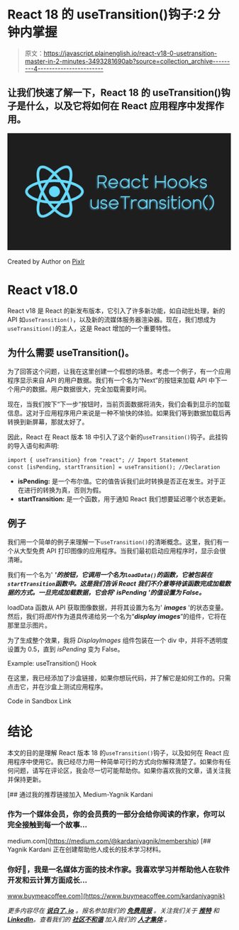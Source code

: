 # React 18 的 useTransition()钩子:2 分钟内掌握

> 原文：<https://javascript.plainenglish.io/react-v18-0-usetransition-master-in-2-minutes-3493281690ab?source=collection_archive---------4----------------------->

## 让我们快速了解一下，React 18 的 useTransition()钩子是什么，以及它将如何在 React 应用程序中发挥作用。

![](img/b221c72d7efafe0455957705acb1d76e.png)

Created by Author on [Pixlr](https://pixlr.com/x/#editor)

# React v18.0

React v18 是 React 的新发布版本，它引入了许多新功能，如自动批处理，新的 API 如`useTransition()`，以及新的流媒体服务器渲染器。现在，我们想成为`useTransition()`的主人，这是 React 增加的一个重要特性。

## 为什么需要 useTransition()。

为了回答这个问题，让我在这里创建一个假想的场景。考虑一个例子，有一个应用程序显示来自 API 的用户数据。我们有一个名为“Next”的按钮来加载 API 中下一个用户的数据。用户数据很大，完全加载需要时间。

现在，当我们按下“下一步”按钮时，当前页面数据将消失，我们会看到显示的加载信息。这对于应用程序用户来说是一种不愉快的体验。如果我们等到数据加载后再转换到新屏幕，那就太好了。

因此，React 在 React 版本 18 中引入了这个新的`useTransition()`钩子。此挂钩的导入语句和声明:

```
import { useTransition} from "react"; // Import Statement
const [isPending, startTransition] = useTransition(); //Declaration
```

*   **isPending:** 是一个布尔值。它的值告诉我们此时转换是否正在发生。对于正在进行的转换为真，否则为假。
*   **startTransition:** 是一个函数，用于通知 React 我们想要延迟哪个状态更新。

## 例子

我们用一个简单的例子来理解一下`useTransition()`的清晰概念。这里，我们有一个从大型免费 API 打印图像的应用程序。当我们最初启动应用程序时，显示会很清晰。

我们有一个名为' ***'的按钮，它调用一个名为`loadData()`的函数，它被包装在`startTransition`函数中。这是我们告诉 React 我们不介意等待该函数完成加载数据的方式。一旦完成加载数据，它会将' ***isPending*** '的值设置为 False。***

loadData 函数从 API 获取图像数据，并将其设置为名为' ***images*** '的状态变量。然后，我们将*图片*作为道具传递给另一个名为“***display images***”的组件，它将在那里显示图片。

为了生成整个效果，我将 *DisplayImages* 组件包装在一个 div 中，并将不透明度设置为 0.5，直到 *isPending* 变为 False。

Example: useTransition() Hook

在这里，我已经添加了沙盒链接，如果你想玩代码，并了解它是如何工作的。只需点击它，并在沙盒上测试应用程序。

Code in Sandbox Link

# 结论

本文的目的是理解 React 版本 18 的`useTransition()`钩子，以及如何在 React 应用程序中使用它。我已经尽力用一种简单可行的方式向你解释清楚了。如果你有任何问题，请写在评论区，我会尽一切可能帮助你。如果你喜欢我的文章，请关注我并保持更新。

[](https://medium.com/@kardaniyagnik/membership) [## 通过我的推荐链接加入 Medium-Yagnik Kardani

### 作为一个媒体会员，你的会员费的一部分会给你阅读的作家，你可以完全接触到每一个故事…

medium.com](https://medium.com/@kardaniyagnik/membership) [](https://www.buymeacoffee.com/kardaniyagnik) [## Yagnik Kardani 正在创建帮助他人成长的技术学习材料。

### 你好👋，我是一名媒体方面的技术作家。我喜欢学习并帮助他人在软件开发和云计算方面成长…

www.buymeacoffee.com](https://www.buymeacoffee.com/kardaniyagnik) 

*更多内容尽在* [***说白了. io***](https://plainenglish.io/) *。报名参加我们的* [***免费周报***](http://newsletter.plainenglish.io/) *。关注我们关于* [***推特***](https://twitter.com/inPlainEngHQ) *和*[***LinkedIn***](https://www.linkedin.com/company/inplainenglish/)*。查看我们的* [***社区不和谐***](https://discord.gg/GtDtUAvyhW) *加入我们的* [***人才集体***](https://inplainenglish.pallet.com/talent/welcome) *。*